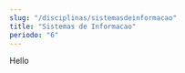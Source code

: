 ```yaml
---
slug: "/disciplinas/sistemasdeinformacao"
title: "Sistemas de Informacao"
periodo: "6"
---
```


Hello
